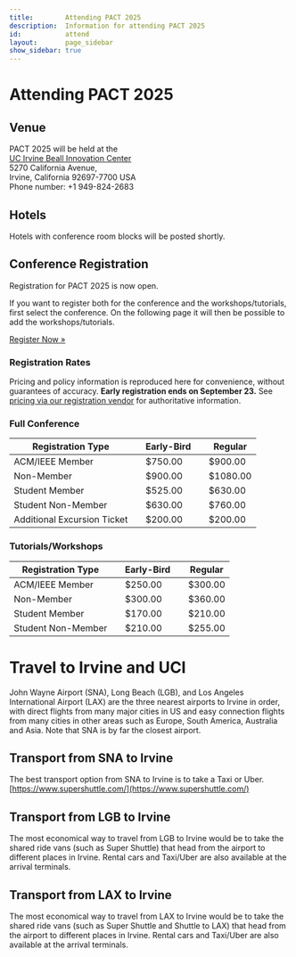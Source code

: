 ```yaml
---
title:        Attending PACT 2025
description:  Information for attending PACT 2025
id:           attend
layout:       page_sidebar
show_sidebar: true
---
```


# Attending PACT 2025

## Venue

PACT 2025 will be held at the <br>
<a href="https://innovation.uci.edu/">UC Irvine Beall Innovation Center</a>
<br>
5270 California Avenue, <br>
Irvine, California 92697-7700 USA <br>
Phone number: +1 949-824-2683 <br>

## Hotels
Hotels with conference room blocks will be posted shortly.

## Conference Registration

Registration for PACT 2025 is now open. <br>

If you want to register both for the conference and the workshops/tutorials, first select the conference. On the following page it will then be possible to add the workshops/tutorials. <br>

<a href="https://cvent.me/Ev0W1g" class="btn btn-primary btn-lg px-4 me-md-2">Register Now »</a>

### Registration Rates

Pricing and policy information is reproduced here for convenience, without guarantees of accuracy. 
**Early registration ends on September 23.**
See [pricing via our registration vendor](https://web.cvent.com/event/ba0e3914-265e-4cd6-a6f6-95228864cf42/websitePage:f5f1940b-980e-4398-96f6-3b681ef5e4a3) for authoritative information.


### Full Conference

| Registration Type           | | Early-Bird | | Regular  |
|-----------------------------|-|------------|-|----------|
| ACM/IEEE Member             | | $750.00    | | $900.00 |
| Non-Member     	            | | $900.00    | | $1080.00 |
| Student Member              | | $525.00    | | $630.00  |
| Student Non-Member          | | $630.00    | | $760.00  |
| Additional Excursion Ticket | | $200.00    | | $200.00  |



### Tutorials/Workshops

| Registration Type   | | Early-Bird | | Regular |
| --------------------|-|------------|-|---------|
| ACM/IEEE Member     | | $250.00    | | $300.00 |
| Non-Member          | | $300.00    | | $360.00 |
| Student Member      | | $170.00    | | $210.00 |
| Student Non-Member  | | $210.00    | | $255.00 |



# Travel to Irvine and UCI

John Wayne Airport (SNA), Long Beach (LGB), and Los Angeles International Airport (LAX) are the three nearest airports to Irvine in order, with direct flights from many major cities in US and easy connection flights from many cities in other areas such as Europe, South America, Australia and Asia.  Note that SNA is by far the closest airport.

## Transport from SNA to Irvine
The best transport option from SNA to Irvine is to take a Taxi or Uber. [https://www.supershuttle.com/](https://www.supershuttle.com/)

## Transport from LGB to Irvine
The most economical way to travel from LGB to Irvine would be to take the shared ride vans (such as Super Shuttle) that head from the airport to different places in Irvine. Rental cars and Taxi/Uber are also available at the arrival terminals.

## Transport from LAX to Irvine
The most economical way to travel from LAX to Irvine would be to take the shared ride vans (such as Super Shuttle and Shuttle to LAX) that head from the airport to different places in Irvine. Rental cars and Taxi/Uber are also available at the arrival terminals.


